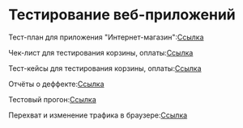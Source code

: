 # Тестирование веб-приложений
Тест-план для приложения "Интернет-магазин":[Ссылка](https://docs.google.com/spreadsheets/d/1vcTr7KpM7B0gHVYm9cNtlsUFIHCgtLBjZCo7vsdohgQ/edit?gid=0#gid=0)

Чек-лист для тестирования корзины, оплаты:[Ссылка](https://docs.google.com/spreadsheets/d/122xfdvyOLz97ckxyQAR_HRWq13A1vZSstIOQSxHjIWU/edit?gid=1910260893#gid=1910260893)

Тест-кейсы для тестирования корзины, оплаты:[Ссылка](https://app.qase.io/project/G9?suite=128&previewMode=side)

Отчёты о деффекте:[Ссылка](https://github.com/Sayrus444/Web/blob/main/Issues.xlsx)

Тестовый прогон:[Ссылка](https://github.com/Sayrus444/Web/blob/main/G9-Express%2Brun%2B2024_12_29.pdf)

Перехват и изменение трафика в браузере:[Ссылка](https://github.com/Sayrus444/Web/blob/main/web.mp4)
